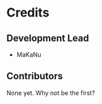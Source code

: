 # Credits


## Development Lead

* MaKaNu <matti dot kaupenjohann at fh minus dortmund dot de>

## Contributors

None yet. Why not be the first?
